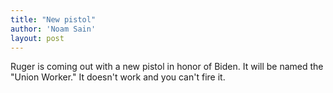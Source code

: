 ```yaml
---
title: "New pistol"
author: 'Noam Sain'
layout: post
---
```


Ruger is coming out with a new pistol in honor of Biden. It will be named the "Union Worker." It doesn't work and you can't fire it.